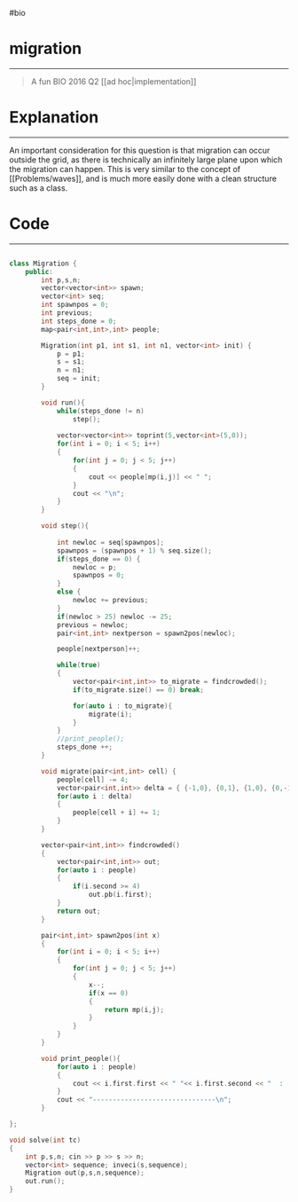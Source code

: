 #bio
# migration
---
> A fun BIO 2016 Q2 [[ad hoc|implementation]]


# Explanation
---
An important consideration for this question is that migration can occur outside the grid, as there is technically an infinitely large plane upon which the migration can happen. This is very similar to the concept of [[Problems/waves]], and is much more easily done with a clean structure such as a class.  

# Code
---
```cpp

class Migration {
	public:
		int p,s,n;
		vector<vector<int>> spawn; 
		vector<int> seq;
		int spawnpos = 0;
		int previous;
		int steps_done = 0;
		map<pair<int,int>,int> people;

		Migration(int p1, int s1, int n1, vector<int> init) {
			p = p1;
			s = s1;
			n = n1;
			seq = init;
		}

		void run(){
			while(steps_done != n) 
				step();
			
			vector<vector<int>> toprint(5,vector<int>(5,0));
			for(int i = 0; i < 5; i++)
			{
				for(int j = 0; j < 5; j++)
				{
					cout << people[mp(i,j)] << " ";
				}
				cout << "\n";
			}
		}

		void step(){
			
			int newloc = seq[spawnpos];
			spawnpos = (spawnpos + 1) % seq.size(); 
			if(steps_done == 0) {
				newloc = p; 
				spawnpos = 0;
			}
			else {
				newloc += previous;
			}
			if(newloc > 25) newloc -= 25;
			previous = newloc;
			pair<int,int> nextperson = spawn2pos(newloc);

			people[nextperson]++;

			while(true)
			{
				vector<pair<int,int>> to_migrate = findcrowded();
				if(to_migrate.size() == 0) break;

				for(auto i : to_migrate){
					migrate(i);
				}
			}
			//print_people(); 
			steps_done ++; 
		}

		void migrate(pair<int,int> cell) {
			people[cell] -= 4;
			vector<pair<int,int>> delta = { {-1,0}, {0,1}, {1,0}, {0,-1} };
			for(auto i : delta)
			{
				people[cell + i] += 1;
			}
		}

		vector<pair<int,int>> findcrowded()
		{
			vector<pair<int,int>> out; 
			for(auto i : people)
			{
				if(i.second >= 4)
					out.pb(i.first);
			}
			return out;
		}

		pair<int,int> spawn2pos(int x)
		{
			for(int i = 0; i < 5; i++)
			{
				for(int j = 0; j < 5; j++)
				{
					x--;
					if(x == 0)
					{
						return mp(i,j);
					}
				}
			}
		}

		void print_people(){
			for(auto i : people)
			{
				cout << i.first.first << " "<< i.first.second << "  :  " << i.second << "\n";
			}
			cout << "-------------------------------\n";
		}

};

void solve(int tc)
{
	int p,s,n; cin >> p >> s >> n;
	vector<int> sequence; inveci(s,sequence);
	Migration out(p,s,n,sequence);
	out.run();
}


```